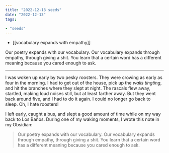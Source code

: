 ```yaml
---
title: "2022-12-13 seeds"
date: "2022-12-13"
tags:

- "seeds"
---
```


- [[vocabulary expands with empathy]]

Our poetry expands with our vocabulary.
Our vocabulary expands through empathy, through giving a shit.
You learn that a certain word has a different meaning because you cared enough to ask.

***
I was woken up early by two pesky roosters. They were crowing as early as four in the morning. I had to get out of the house, pick up the _walis tingting_, and hit the branches where they slept at night. The rascals flew away, startled, making loud noises still, but at least farther away. But they went back around five, and I had to do it again. I could no longer go back to sleep. Oh, I hate roosters!

I left early, caught a bus, and slept a good amount of time while on my way back to Los Baños. During one of my waking moments, I wrote this note in my Obsidian:

> Our poetry expands with our vocabulary. Our vocabulary expands through empathy, through giving a shit. You learn that a certain word has a different meaning because you cared enough to ask.